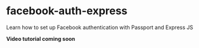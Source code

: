 # facebook-auth-express
Learn how to set up Facebook authentication with Passport and Express JS

**Video tutorial coming soon**
